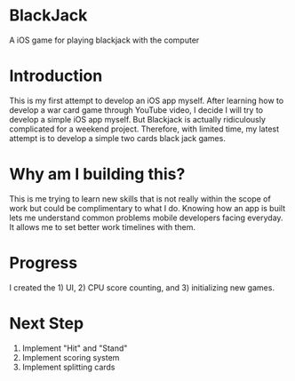 # BlackJack
A iOS game for playing blackjack with the computer

# Introduction
This is my first attempt to develop an iOS app myself. After learning how to develop a war card game through YouTube video, I decide I will try to develop a simple iOS app myself. But Blackjack is actually ridiculously complicated for a weekend project. Therefore, with limited time, my latest attempt is to develop a simple two cards black jack games. 

# Why am I building this?
This is me trying to learn new skills that is not really within the scope of work but could be complimentary to what I do. Knowing how an app is built lets me understand common problems mobile developers facing everyday. It allows me to set better work timelines with them. 

# Progress
I created the 1) UI, 2) CPU score counting, and 3) initializing new games. 


# Next Step
1. Implement "Hit" and "Stand"
2. Implement scoring system 
3. Implement splitting cards 
